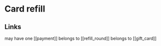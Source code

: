 # Card refill

## Links

may have one [[payment]]
belongs to [[refill_round]]
belongs to [[gift_card]]